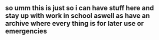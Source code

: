 ## so umm this is just so i can have stuff here and stay up with work in school aswell as have an archive where every thing is for later use or emergencies 

